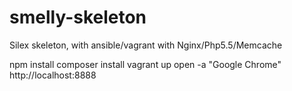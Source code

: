 # smelly-skeleton
Silex skeleton, with ansible/vagrant with Nginx/Php5.5/Memcache

npm install
composer install
vagrant up
open -a "Google Chrome" http://localhost:8888
